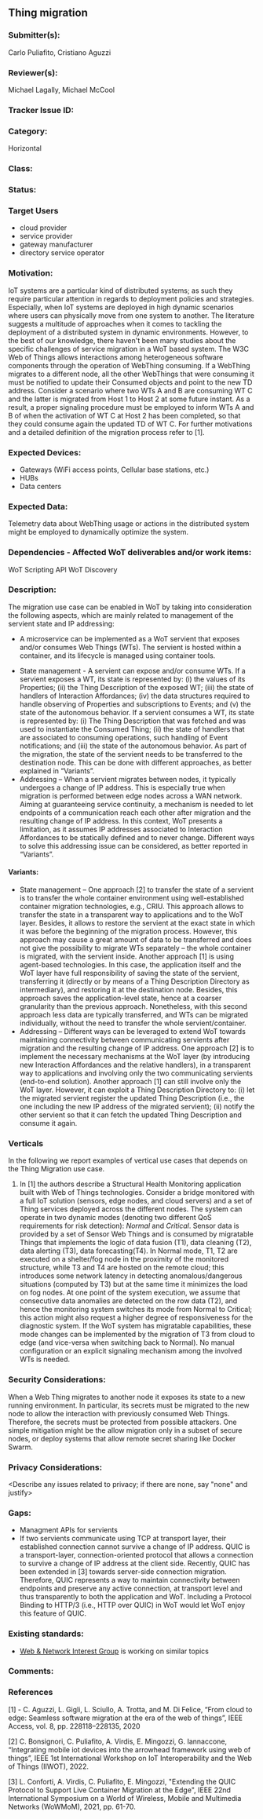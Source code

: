 ## Thing migration

### Submitter(s): 

Carlo Puliafito, Cristiano Aguzzi

### Reviewer(s):

Michael Lagally, Michael McCool

### Tracker Issue ID:

### Category:

Horizontal

### Class: 

### Status: 

### Target Users
- cloud provider
- service provider
- gateway manufacturer
- directory service operator

### Motivation:
IoT systems are a particular kind of distributed systems; as such they require particular attention in regards to deployment policies and strategies. Especially, when IoT systems are deployed in high dynamic scenarios where users can physically move from one system to another. The literature suggests a multitude of approaches when it comes to tackling the deployment of a distributed system in dynamic environments. However, to the best of our knowledge, there haven't been many studies about the specific challenges of service migration in a WoT based system. The W3C Web of Things allows interactions among heterogeneous software components through the operation of WebThing consuming.
If a WebThing migrates to a different node, all the other WebThings that were consuming it must be notified to update their Consumed objects and point to the new TD address. Consider a scenario where two WTs A and B are consuming WT C and the latter is migrated from Host 1 to Host 2 at some future instant. As a result, a proper signaling procedure must be employed to inform WTs A and B of when the activation of WT C at Host 2 has been completed, so that they could consume again the updated TD of WT C.
For further motivations and a detailed definition of the migration process refer to [1].

### Expected Devices:

- Gateways (WiFi access points, Cellular base stations, etc.)
- HUBs
- Data centers 

### Expected Data:

Telemetry data about WebThing usage or actions in the distributed system might be employed to dynamically optimize the system. 

### Dependencies - Affected WoT deliverables and/or work items:

WoT Scripting API
WoT Discovery


### Description:

The migration use case can be enabled in WoT by taking into consideration the following aspects, which are mainly related to management of the servient state and IP addressing:
- A microservice can be implemented as a WoT servient that exposes and/or consumes Web Things (WTs). The servient is hosted within a container, and its lifecycle is managed using container tools.
 * State management - A servient can expose and/or consume WTs. If a servient exposes a WT, its state is represented by: (i) the values of its Properties; (ii) the Thing Description of the exposed WT; (iii) the state of handlers of Interaction Affordances; (iv) the data structures required to handle observing of Properties and subscriptions to Events; and (v) the state of the autonomous behavior. If a servient consumes a WT, its state is represented by: (i) The Thing Description that was fetched and was used to instantiate the Consumed Thing; (ii) the state of handlers that are associated to consuming operations, such handling of Event notifications; and (iii) the state of the autonomous behavior. As part of the migration, the state of the servient needs to be transferred to the destination node. This can be done with different approaches, as better explained in “Variants”.
* Addressing – When a servient migrates between nodes, it typically undergoes a change of IP address. This is especially true when migration is performed between edge nodes across a WAN network. Aiming at guaranteeing service continuity, a mechanism is needed to let endpoints of a communication reach each other after migration and the resulting change of IP address. In this context, WoT presents a limitation, as it assumes IP addresses associated to Interaction Affordances to be statically defined and to never change. Different ways to solve this addressing issue can be considered, as better reported in “Variants”. 


#### Variants:

- State management – One approach [2] to transfer the state of a servient is to transfer the whole container environment using well-established container migration technologies, e.g., CRIU. This approach allows to transfer the state in a transparent way to applications and to the WoT layer. Besides, it allows to restore the servient at the exact state in which it was before the beginning of the migration process. However, this approach may cause a great amount of data to be transferred and does not give the possibility to migrate WTs separately – the whole container is migrated, with the servient inside. Another approach [1] is using agent-based technologies. In this case, the application itself and the WoT layer have full responsibility of saving the state of the servient, transferring it (directly or by means of a Thing Description Directory as intermediary), and restoring it at the destination node. Besides, this approach saves the application-level state, hence at a coarser granularity than the previous approach. Nonetheless, with this second approach less data are typically transferred, and WTs can be migrated individually, without the need to transfer the whole servient/container.
- Addressing – Different ways can be leveraged to extend WoT towards maintaining connectivity between communicating servients after migration and the resulting change of IP address. One approach [2] is to implement the necessary mechanisms at the WoT layer (by introducing new Interaction Affordances and the relative handlers), in a transparent way to applications and involving only the two communicating servients (end-to-end solution). Another approach [1] can still involve only the WoT layer. However, it can exploit a Thing Description Directory to: (i) let the migrated servient register the updated Thing Description (i.e., the one including the new IP address of the migrated servient); (ii) notify the other servient so that it can fetch the updated Thing Description and consume it again.  

### Verticals
In the following we report examples of vertical use cases that depends on the Thing Migration use case. 
1. In [1] the authors describe a Structural Health Monitoring application built with Web of Things technologies. Consider a bridge monitored with a full IoT solution (sensors, edge nodes, and cloud servers) and a set of Thing services deployed across the different nodes. The system can operate in two dynamic modes (denoting two different QoS requirements for risk detection): _Normal_ and _Critical_. Sensor data is provided by a set of Sensor Web Things and is consumed by migratable Things that implements the logic of data fusion (T1), data cleaning (T2), data alerting (T3), data forecasting(T4). In Normal mode, T1, T2 are executed on a shelter/fog node in the proximity of the monitored structure, while T3 and T4 are hosted on the remote cloud; this introduces some network latency in detecting anomalous/dangerous situations (computed by T3) but at the same time it minimizes the load on fog nodes. At one point of the system execution, we assume that consecutive data anomalies are detected on the row data (T2), and hence the monitoring system switches its mode from Normal to Critical; this action might also request a higher degree of responsiveness for the diagnostic system. If the WoT system has migratable capabilities, these mode changes can be implemented by the migration of T3 from cloud to edge (and vice-versa when switching back to Normal). No manual configuration or an explicit signaling mechanism among the involved WTs is needed. 

### Security Considerations:

When a Web Thing migrates to another node it exposes its state to a new running environment. In particular,
its secrets must be migrated to the new node to allow the interaction with previously consumed Web Things.
Therefore, the secrets must be protected from possible attackers. One simple mitigation might be the allow
migration only in a subset of secure nodes, or deploy systems that allow remote secret sharing like Docker
Swarm. 

### Privacy Considerations:

<Describe any issues related to privacy; if there are none, say "none" and justify>

### Gaps:

- Managment APIs for servients
- If two servients communicate using TCP at transport layer, their established connection cannot survive a change of IP address. QUIC is a transport-layer, connection-oriented protocol that allows a connection to survive a change of IP address at the client side. Recently, QUIC has been extended in [3] towards server-side connection migration. Therefore, QUIC represents a way to maintain connectivity between endpoints and preserve any active connection, at transport level and thus transparently to both the application and WoT. Including a Protocol Binding to HTTP/3 (i.e., HTTP over QUIC) in WoT would let WoT enjoy this feature of QUIC. 

### Existing standards:

- [Web & Network Interest Group](https://www.w3.org/2021/04/web-networks-charter.html) is working on similar topics

### Comments:
  
### References
[1] -  C. Aguzzi, L. Gigli, L. Sciullo, A. Trotta, and M. Di Felice, “From cloud to edge: Seamless software migration at the era of the web of things”, IEEE Access, vol. 8, pp. 228118–228135, 2020
  
[2] C. Bonsignori, C. Puliafito, A. Virdis, E. Mingozzi, G. Iannaccone, “Integrating mobile iot devices into the arrowhead framework using web of things”, IEEE 1st International Workshop on IoT Interoperability and the Web of Things (IIWOT), 2022.
  
[3] L. Conforti, A. Virdis, C. Puliafito, E. Mingozzi, "Extending the QUIC Protocol to Support Live Container Migration at the Edge", IEEE 22nd International Symposium on a World of Wireless, Mobile and Multimedia Networks (WoWMoM), 2021, pp. 61-70.

